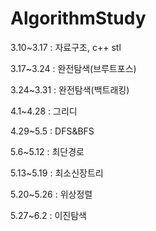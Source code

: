 # AlgorithmStudy

3.10~3.17 : 자료구조, c++ stl

3.17~3.24 : 완전탐색(브루트포스)

3.24~3.31 : 완전탐색(백트래킹)

4.1~4.28 : 그리디

4.29~5.5 : DFS&BFS

5.6~5.12 : 최단경로

5.13~5.19 : 최소신장트리

5.20~5.26 : 위상정렬

5.27~6.2 : 이진탐색